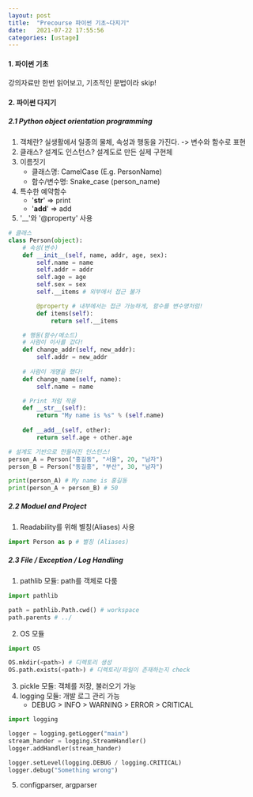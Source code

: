 ```yaml
---
layout: post
title:  "Precourse 파이썬 기초~다지기"
date:   2021-07-22 17:55:56
categories: [ustage]
---
```


#### 1. 파이썬 기초
 강의자료만 한번 읽어보고, 기초적인 문법이라 skip!

#### 2. 파이썬 다지기
##### 2.1 Python object orientation programming
1. 객체란? 실생활에서 일종의 물체, 속성과 행동을 가진다. -> 변수와 함수로 표현
2. 클래스? 설계도
   인스턴스? 설계도로 만든 실제 구현체
3. 이름짓기
   * 클래스명: CamelCase (E.g. PersonName)
   * 함수/변수명: Snake_case (person_name)
4. 특수한 예약함수
   * '__str__' => print 
   * '__add__' => add
5. '__'와 '@property' 사용
```python
# 클래스
class Person(object):
    # 속성(변수)
    def __init__(self, name, addr, age, sex):
        self.name = name
        self.addr = addr
        self.age = age
        self.sex = sex
        self.__items # 외부에서 접근 불가

        @property # 내부에서는 접근 가능하게, 함수를 변수명처럼!
        def items(self):
            return self.__items

    # 행동(함수/메소드)
    # 사람이 이사를 갔다!
    def change_addr(self, new_addr):
        self.addr = new_addr
    
    # 사람이 개명을 했다!
    def change_name(self, name):
        self.name = name

    # Print 처럼 작용
    def __str__(self):
        return "My name is %s" % (self.name)
    
    def __add__(self, other):
        return self.age + other.age

# 설계도 기반으로 만들어진 인스턴스!
person_A = Person("홍길동", "서울", 20, "남자")
person_B = Person("동길홍", "부산", 30, "남자")

print(person_A) # My name is 홍길동
print(person_A + person_B) # 50
```
##### 2.2 Moduel and Project
1. Readability를 위해 별칭(Aliases) 사용
```python
import Person as p # 별칭 (Aliases)
```

##### 2.3 File / Exception / Log Handling
1. pathlib 모듈: path를 객체로 다룸
```python
import pathlib

path = pathlib.Path.cwd() # workspace
path.parents # ../
```
2. OS 모듈
```python
import OS

OS.mkdir(<path>) # 디렉토리 생성
OS.path.exists(<path>) # 디렉토리/파일이 존재하는지 check
```
3. pickle 모듈: 객체를 저장, 불러오기 가능
4. logging 모듈: 개발 로그 관리 가능
    * DEBUG > INFO > WARNING > ERROR > CRITICAL
```python
import logging

logger = logging.getLogger("main")
stream_hander = logging.StreamHandler()
logger.addHandler(stream_hander)

logger.setLevel(logging.DEBUG / logging.CRITICAL)
logger.debug("Something wrong")
```
5. configparser, argparser
